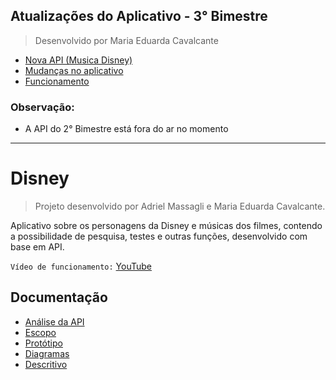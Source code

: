 ## Atualizações do Aplicativo - 3° Bimestre
> Desenvolvido por Maria Eduarda Cavalcante

* [Nova API (Musica Disney)](https://github.com/MariaEduCavalcante/MusicaDisneyAPI)
* [Mudanças no aplicativo](https://github.com/MariaEduCavalcante/AppDisney/wiki/Escopo-de-Atualiza%C3%A7%C3%B5es)
* [Funcionamento]()

### Observação:
* A API do 2° Bimestre está fora do ar no momento

***

# Disney

> Projeto desenvolvido por Adriel Massagli e Maria Eduarda Cavalcante.

Aplicativo sobre os personagens da Disney e músicas dos filmes, contendo a possibilidade de pesquisa, testes e outras funções, desenvolvido com base em API.

`Vídeo de funcionamento:` [YouTube](https://youtu.be/u-XHhvlUD8M)

## Documentação
* [Análise da API](https://github.com/MariaEduCavalcante/AppDisney/wiki/An%C3%A1lise-da-API-do-projeto)
* [Escopo](https://github.com/MariaEduCavalcante/AppDisney/wiki/Escopo)
* [Protótipo](https://github.com/MariaEduCavalcante/AppDisney/wiki/Prot%C3%B3tipo)
* [Diagramas](https://github.com/MariaEduCavalcante/AppDisney/wiki/Diagramas)
* [Descritivo](https://github.com/MariaEduCavalcante/AppDisney/wiki/Descritivo)
  


